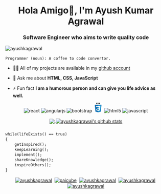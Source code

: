 <h1 align="center">Hola Amigo👋, I'm Ayush Kumar Agrawal</h1>
<h3 align="center">Software Engineer who aims to write quality code</h3>
<p align="left"> <img src="https://komarev.com/ghpvc/?username=ayushkagrawal" alt="ayushkagrawal" /> </p>

```
Programmer (noun): A coffee to code convertor.
```

- 👨‍💻 All of my projects are available in my [github account](https://github.com/ayushkagrawal?tab=repositories)

- 💬 Ask me about **HTML, CSS, JavaScript**

- ⚡ Fun fact **I am a humorous person and can give you life advice as well.**

<p align="center"><img src="https://upload.wikimedia.org/wikipedia/commons/thumb/a/a7/React-icon.svg/220px-React-icon.svg.png" alt="react" width="30" height="30"/> 
<img src="https://upload.wikimedia.org/wikipedia/commons/thumb/c/cf/Angular_full_color_logo.svg/250px-Angular_full_color_logo.svg.png" alt="angularjs" width="30" height="30"/> 
<img src="https://cdn4.iconfinder.com/data/icons/vector-brand-logos/40/Bootstrap-512.png" alt="bootstrap" width="30" height="30"/> 
<img src="https://raw.githubusercontent.com/github/explore/6c6508f34230f0ac0d49e847a326429eefbfc030/topics/css/css.png" alt="css3" width="30" height="30"/> 
<img src="https://image.flaticon.com/icons/png/512/1216/1216733.png" alt="html5" width="30" height="30"/> 
<img src="https://cdn.iconscout.com/icon/free/png-512/javascript-20-555998.png" alt="javascript" width="30" height="30"/></p><p align="center">
  


<a href="https://github.com/ayushkagrawal/github-readme-stats">
  <img align="center" src="https://github-readme-stats.vercel.app/api/top-langs/?username=ayushkagrawal&theme=darcula&hide=glsl,python" />
</a>
<a href="https://github.com/ayushkagrawal/github-readme-stats">
  <img align="center" src="https://github-readme-stats.vercel.app/api?username=ayushkagrawal&show_icons=true&theme=darcula&line_height=27" alt="ayushkagrawal's github stats" />
</a>


###
```
while(lifeExists() == true)
{
    getInspired();
    keepLearning();
    implement();
    shareKnowledge();
    inspireOthers();
}
```

<p align="center">
<a href="mailto:ayush26.agrawal@gmail.com" target="blank"><img align="center" src="https://cdn.jsdelivr.net/npm/simple-icons@3.0.1/icons/gmail.svg" alt="ayushkagrawal" height="20" width="20" /></a>&nbsp;
<a href="https://twitter.com/Ayushkagrawal" target="blank"><img align="center" src="https://cdn.jsdelivr.net/npm/simple-icons@3.0.1/icons/twitter.svg" alt="paicube" height="20" width="20" /></a>&nbsp;
<a href="https://linkedin.com/in/ayushkagrawal" target="blank"><img align="center" src="https://cdn.jsdelivr.net/npm/simple-icons@3.0.1/icons/linkedin.svg" alt="ayushkagrawal" height="20" width="20" /></a>&nbsp;
<a href="https://facebook.com/ayushstriver" target="blank"><img align="center" src="https://cdn.jsdelivr.net/npm/simple-icons@3.0.1/icons/facebook.svg" alt="ayushkagrawal" height="20" width="20" /></a>&nbsp;
<a href="https://instagram.com/darkmistcloud" target="blank"><img align="center" src="https://cdn.jsdelivr.net/npm/simple-icons@3.0.1/icons/instagram.svg" alt="ayushkagrawal" height="20" width="20" /></a>
</p>
